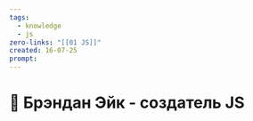 ```yaml
---
tags:
  - knowledge
  - js
zero-links: "[[01 JS]]"
created: 16-07-25
prompt:
---
```

# 📑 Брэндан Эйк - создатель JS

